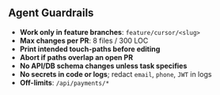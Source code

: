## Agent Guardrails

- **Work only in feature branches**: `feature/cursor/<slug>`
- **Max changes per PR**: 8 files / 300 LOC
- **Print intended touch-paths before editing**
- **Abort if paths overlap an open PR**
- **No API/DB schema changes unless task specifies**
- **No secrets in code or logs**; redact `email`, `phone`, `JWT` in logs
- **Off-limits**: `/api/payments/*`

